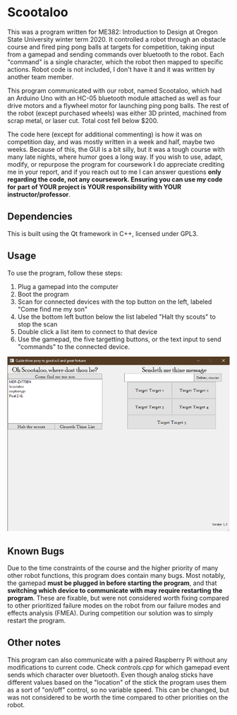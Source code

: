 # Scootaloo
This was a program written for ME382: Introduction to Design at Oregon State University winter term 2020. It controlled a robot through an obstacle course and fired ping pong balls at targets for competition, taking input from a gamepad and sending commands over bluetooth to the robot. Each "command" is a single character, which the robot then mapped to specific actions. Robot code is not included, I don't have it and it was written by another team member.

This program communicated with our robot, named Scootaloo, which had an Arduino Uno with an HC-05 bluetooth module attached as well as four drive motors and a flywheel motor for launching ping pong balls. The rest of the robot (except purchased wheels) was either 3D printed, machined from scrap metal, or laser cut. Total cost fell below $200.

The code here (except for additional commenting) is how it was on competition day, and was mostly written in a week and half, maybe two weeks. Because of this, the GUI is a bit silly, but it was a tough course with many late nights, where humor goes a long way. If you wish to use, adapt, modify, or repurpose the program for coursework I do appreciate crediting me in your report, and if you reach out to me I can answer questions __only regarding the code, not any coursework. Ensuring you can use my code for part of YOUR project is YOUR responsibility with YOUR instructor/professor__.

## Dependencies
This is built using the Qt framework in C++, licensed under GPL3.

## Usage
To use the program, follow these steps:
1. Plug a gamepad into the computer
1. Boot the program
1. Scan for connected devices with the top button on the left, labeled "Come find me my son"
1. Use the bottom left button below the list labeled "Halt thy scouts" to stop the scan
1. Double click a list item to connect to that device
1. Use the gamepad, the five targetting buttons, or the text input to send "commands" to the connected device.

![GUI Screenshot](GUI-readme.png)

## Known Bugs
Due to the time constraints of the course and the higher priority of many other robot functions, this program does contain many bugs. Most notably, the gamepad __must be plugged in before starting the program__, and that __switching which device to communicate with may require restarting the program__. These are fixable, but were not considered worth fixing compared to other prioritized failure modes on the robot from our failure modes and effects analysis (FMEA). During competition our solution was to simply restart the program.

## Other notes
This program can also communicate with a paired Raspberry Pi without any modifications to current code.
Check *controls.cpp* for which gamepad event sends which character over bluetooth.
Even though analog sticks have different values based on the "location" of the stick the program uses them as a sort of "on/off" control, so no variable speed. This can be changed, but was not considered to be worth the time compared to other priorities on the robot.
